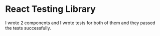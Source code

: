 # React Testing Library 

I wrote 2 components and I wrote tests for both of them and they passed the tests successfully.